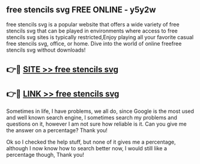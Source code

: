 ## free stencils svg FREE ONLINE - y5y2w

free stencils svg is a popular website that offers a wide variety of free stencils svg that can be played in environments where access to free stencils svg sites is typically restricted,Enjoy playing all your favorite casual free stencils svg, office, or home. Dive into the world of online freefree stencils svg without downloads!

## 👉🔴 [SITE >> free stencils svg](http://news.freeplayer.one?title=free_stencils_svg&ref=FRRE)

## 👉🔴 [LINK >> free stencils svg](http://news.freeplayer.one?title=free_stencils_svg&ref=FREE)

Sometimes in life, I have problems, we all do, since Google is the most used and well known search engine, I sometimes search my problems and questions on it, however I am not sure how reliable is it. Can you give me the answer on a percentage? Thank you!

Ok so I checked the help stuff, but none of it gives me a percentage, although I now know how to search better now, I would still like a percentage though, Thank you!